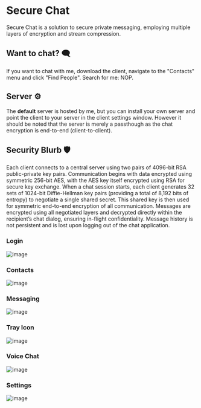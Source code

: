 # Secure Chat
Secure Chat is a solution to secure private messaging, employing multiple layers of encryption and stream compression.

## Want to chat? 🗨️
If you want to chat with me, download the client, navigate to the "Contacts" menu and click "Find People". Search for me: NOP.

## Server ⚙️
The **default** server is hosted by me, but you can install your own server and point the client to your server in the client settings window.
However it should be noted that the server is merely a passthough as the chat encryption is end-to-end (client-to-client).

## Security Blurb 🛡️
Each client connects to a central server using two pairs of 4096-bit RSA public-private key pairs. Communication begins with data encrypted using symmetric 256-bit AES, with the AES key itself encrypted using RSA for secure key exchange. When a chat session starts, each client generates 32 sets of 1024-bit Diffie-Hellman key pairs (providing a total of 8,192 bits of entropy) to negotiate a single shared secret. This shared key is then used for symmetric end-to-end encryption of all communication. Messages are encrypted using all negotiated layers and decrypted directly within the recipient’s chat dialog, ensuring in-flight confidentiality. Message history is not persistent and is lost upon logging out of the chat application.

### Login
![image](https://github.com/user-attachments/assets/ef329f08-2276-44a4-b563-b1124306eecb)

### Contacts
![image](https://github.com/user-attachments/assets/0694ba0d-61d0-49f9-8149-a23b96c526a1)

### Messaging
![image](https://github.com/user-attachments/assets/b6e696aa-1891-4610-bcfa-f6d750af13e9)

### Tray Icon
![image](https://github.com/user-attachments/assets/0c5f9c6f-fed4-4875-a425-fc5ff3ee5542)

### Voice Chat
![image](https://github.com/user-attachments/assets/74aa49b7-21bd-4ded-ae78-21b8292320c4)

### Settings
![image](https://github.com/user-attachments/assets/ea8d8ce8-4bfe-4916-82e4-0e08c768d26c)
